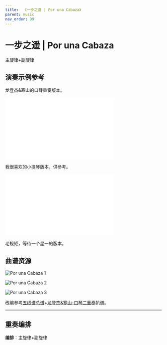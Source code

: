 ```yaml
---
title:  《一步之遥 | Por una Cabaza》
parent: music
nav_order: 99
---
```


# 一步之遥 | Por una Cabaza

主旋律+副旋律

## 演奏示例参考

龙登杰&寒山的口琴重奏版本。

<iframe height=198   width=352 src="//player.bilibili.com/player.html?aid=243934516&bvid=BV1pv411q74X&cid=216963330&page=1" scrolling="no" border="0" frameborder="no" framespacing="0" allowfullscreen="true"> </iframe>

我很喜欢的小提琴版本，供参考。

<iframe height=198   width=352  src="//player.bilibili.com/player.html?aid=45558086&bvid=BV1Cb411q7k3&cid=79770454&page=1" scrolling="no" border="0" frameborder="no" framespacing="0" allowfullscreen="true"> </iframe>

老规矩，等待一个星一的版本。


## 曲谱资源

![Por una Cabaza 1](https://cdn.jsdelivr.net/gh/lei-wei/pic_bed/img/Por%20una%20Cabaza%201.jpg)

![Por una Cabaza 2](https://cdn.jsdelivr.net/gh/lei-wei/pic_bed/img/Por%20una%20Cabaza%202.jpg)

![Por una Cabaza 3](https://cdn.jsdelivr.net/gh/lei-wei/pic_bed/img/Por%20una%20Cabaza%203.jpg)

改编参考[五线谱总谱](../file/PorUnaCabeza一步之遥（总谱）（五线谱）.pdf)+[龙登杰&寒山-口琴二重奏](https://www.bilibili.com/video/BV1pv411q74X)扒谱。

---

## 重奏编排

**编排**：主旋律+副旋律
